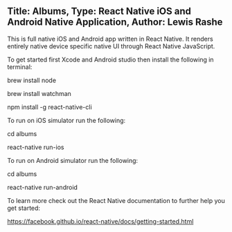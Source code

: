 Title: Albums, Type: React Native iOS and Android Native Application, Author: Lewis Rashe
----------
This is full native iOS and Android app written in React Native. It renders entirely native device specific native UI through React Native JavaScript.


To get started first Xcode and Android studio then install the following in terminal:

brew install node

brew install watchman

npm install -g react-native-cli


To run on iOS simulator run the following:

cd albums

react-native run-ios


To run on Android simulator run the following:

cd albums

react-native run-android


To learn more check out the React Native documentation to further help you get started:

https://facebook.github.io/react-native/docs/getting-started.html


